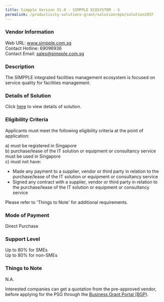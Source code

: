 ```yaml
---
title: Simpple Version V1.0 - SIMPPLE ECOSYSTEM - S
permalink: /productivity-solutions-grant/solutionrepo/solution1937
---
```


### Vendor Information
Web URL: www.simpple.com.sg <br>Contact Hotline: 69096936 <br>Contact Email: sales@simpple.com.sg <br>

### Description

The SIMPPLE integrated facilities management ecosystem is focused on service quality for facilities management.

### Details of Solution

Click <a href='https://www.gobusiness.gov.sg/images/psg/IFSC_20200145_Desensitised_Annex_3_Part_2.pdf' target='_blank'>here</a> to view details of solution.

### Eligibility Criteria

Applicants must meet the following eligibility criteria at the point of application:

a) must be registered in Singapore <br>
b) purchase/lease of the IT solution or equipment or consultancy service must be used in Singapore <br>
c) must not have:
- Made any payment to a supplier, vendor or third party in relation to the purchase/lease of the IT solution or equipment or consultancy service
- Signed any contract with a supplier, vendor or third party in relation to the purchase/lease of the IT solution or equipment or consultancy service

Please refer to 'Things to Note' for additional requirements.

### Mode of Payment
Direct Purchase

### Support Level
Up to 80% for SMEs <br>
Up to 80% for non-SMEs

### Things to Note
N.A.

Interested companies can get a quotation from the pre-approved vendor, before applying for the PSG through the <a target='_blank' href='https://www.businessgrants.gov.sg/'>Business Grant Portal (BGP)</a>.

